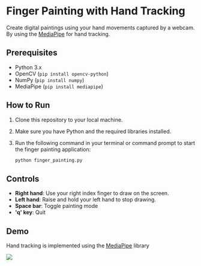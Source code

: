 # Finger Painting with Hand Tracking

Create digital paintings using your hand movements captured by a webcam. By using the [MediaPipe](https://mediapipe.dev/) for hand tracking.

## Prerequisites

- Python 3.x
- OpenCV (`pip install opencv-python`)
- NumPy (`pip install numpy`)
- MediaPipe (`pip install mediapipe`)

## How to Run

1. Clone this repository to your local machine.
2. Make sure you have Python and the required libraries installed.
3. Run the following command in your terminal or command prompt to start the finger painting application:

   ```bash
   python finger_painting.py
   ```

## Controls

- **Right hand**: Use your right index finger to draw on the screen.
- **Left hand**: Raise and hold your left hand to stop drawing.
- **Space bar**: Toggle painting mode
- **'q' key**: Quit

## Demo

Hand tracking is implemented using the [MediaPipe](https://mediapipe.dev/) library

![](assets/hand_tracking.gif)
